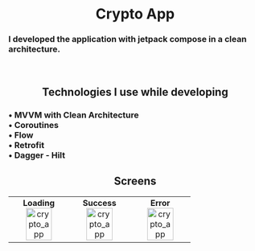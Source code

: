 <h1 align="center">
Crypto App 
</h1>

<h3 align="left">
I developed the application with jetpack compose in a clean architecture.
</h3>
<br>

<h2 align="center">
Technologies I use while developing
</h2>

<h3 align="left">
• MVVM with Clean Architecture <br>
• Coroutines <br>
• Flow<br>
• Retrofit <br>
• Dagger - Hilt <br>
</h3>
 
<h2 align="center">
Screens
</h2>

<table align="center">
  <tr>
    <td align="center">
      <strong>Loading</strong><br>
 <img src="https://github.com/user-attachments/assets/48f502c5-c710-42f7-bf36-2436ced15714" alt="crypto_app"  style="width:70%; max-width:600px;"">    </td>
    <td align="center">
      <strong>Success</strong><br>
 <img src="https://github.com/user-attachments/assets/5dcba337-f2fd-4dae-bcef-8b8b5ca71f57" alt="crypto_app"  style="width:70%; max-width:600px;">    </td>
    <td align="center">
      <strong>Error</strong><br>
 <img src="https://github.com/user-attachments/assets/6660b3ae-d97f-42e5-acc4-077eac7c3b9c" alt="crypto_app"  style="width:70%; max-width:600px;">    </td>
  </tr>
</table>

